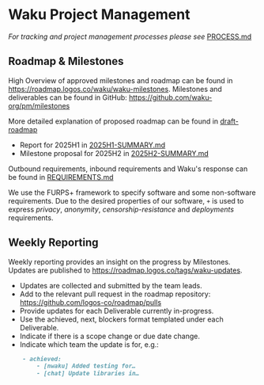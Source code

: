 # Waku Project Management

*For tracking and project management processes please see* [PROCESS.md](./PROCESS.md)

## Roadmap & Milestones

High Overview of approved milestones and roadmap can be found in https://roadmap.logos.co/waku/waku-milestones.
Milestones and deliverables can be found in GitHub: https://github.com/waku-org/pm/milestones

More detailed explanation of proposed roadmap can be found in [draft-roadmap](./draft-roadmap/README.md)

- Report for 2025H1 in [2025H1-SUMMARY.md](./2025H1-SUMMARY.md)
- Milestone proposal for 2025H2 in [2025H2-SUMMARY.md](./2025H2-SUMMARY.md)

Outbound requirements, inbound requirements and Waku's response can be found in [REQUIREMENTS.md](requirements/README.md)

We use the FURPS+ framework to specify software and some non-software requirements.
Due to the desired properties of our software, `+` is used to express _privacy_, _anonymity_, _censorship-resistance_ and _deployments_ requirements.

## Weekly Reporting

Weekly reporting provides an insight on the progress by Milestones. Updates are published to https://roadmap.logos.co/tags/waku-updates.

- Updates are collected and submitted by the team leads.
- Add to the relevant pull request in the roadmap repository: https://github.com/logos-co/roadmap/pulls
- Provide updates for each Deliverable currently in-progress.
- Use the achieved, next, blockers format templated under each Deliverable.
- Indicate if there is a scope change or due date change.
- Indicate which team the update is for, e.g.:
```md
    - achieved:
        - [nwaku] Added testing for…
        - [chat] Update libraries in…
```
